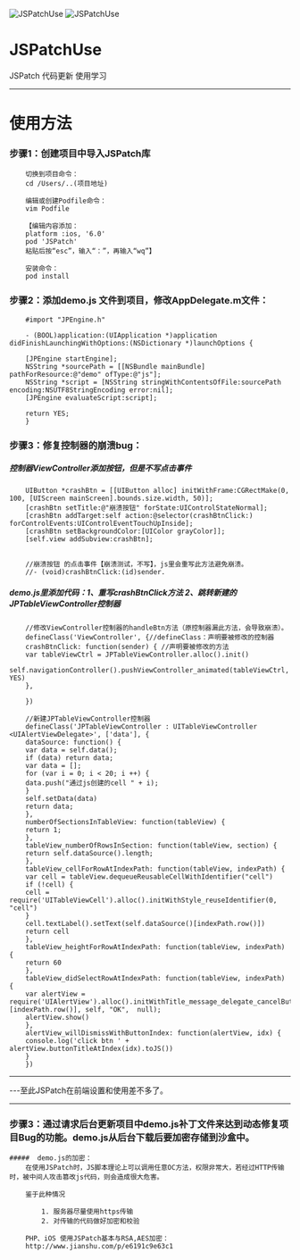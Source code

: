 ![JSPatchUse](https://img.shields.io/badge/build-passing-green.svg)
![JSPatchUse](https://img.shields.io/badge/LICENSE-MIT-brightgreen.svg)

# JSPatchUse
 JSPatch 代码更新 使用学习


*****************
# 使用方法


### 步骤1：创建项目中导入JSPatch库

        切换到项目命令：
        cd /Users/..(项目地址)

        编辑或创建Podfile命令：
        vim Podfile

        【编辑内容添加：
        platform :ios, '6.0'
        pod 'JSPatch'
        粘贴后按“esc”，输入“：”，再输入“wq”】

        安装命令：
        pod install


### 步骤2：添加demo.js 文件到项目，修改AppDelegate.m文件：

        #import "JPEngine.h"
        
        - (BOOL)application:(UIApplication *)application didFinishLaunchingWithOptions:(NSDictionary *)launchOptions {

        [JPEngine startEngine];
        NSString *sourcePath = [[NSBundle mainBundle] pathForResource:@"demo" ofType:@"js"];
        NSString *script = [NSString stringWithContentsOfFile:sourcePath encoding:NSUTF8StringEncoding error:nil];
        [JPEngine evaluateScript:script];

        return YES;
        }

### 步骤3：修复控制器的崩溃bug：

   ##### 控制器ViewController添加按钮，但是不写点击事件

        UIButton *crashBtn = [[UIButton alloc] initWithFrame:CGRectMake(0, 100, [UIScreen mainScreen].bounds.size.width, 50)];
        [crashBtn setTitle:@"崩溃按钮" forState:UIControlStateNormal];
        [crashBtn addTarget:self action:@selector(crashBtnClick:) forControlEvents:UIControlEventTouchUpInside];
        [crashBtn setBackgroundColor:[UIColor grayColor]];
        [self.view addSubview:crashBtn];


        //崩溃按钮 的点击事件【崩溃测试，不写】，js里会重写此方法避免崩溃。
        //- (void)crashBtnClick:(id)sender.


   #####  demo.js里添加代码：1、重写crashBtnClick方法 2、跳转新建的JPTableViewController控制器

        //修改ViewController控制器的handleBtn方法（原控制器漏此方法，会导致崩溃）。
        defineClass('ViewController', {//defineClass：声明要被修改的控制器
        crashBtnClick: function(sender) { //声明要被修改的方法
        var tableViewCtrl = JPTableViewController.alloc().init()
        self.navigationController().pushViewController_animated(tableViewCtrl, YES)
        },

        })

        //新建JPTableViewController控制器
        defineClass('JPTableViewController : UITableViewController <UIAlertViewDelegate>', ['data'], {
        dataSource: function() {
        var data = self.data();
        if (data) return data;
        var data = [];
        for (var i = 0; i < 20; i ++) {
        data.push("通过js创建的cell " + i);
        }
        self.setData(data)
        return data;
        },
        numberOfSectionsInTableView: function(tableView) {
        return 1;
        },
        tableView_numberOfRowsInSection: function(tableView, section) {
        return self.dataSource().length;
        },
        tableView_cellForRowAtIndexPath: function(tableView, indexPath) {
        var cell = tableView.dequeueReusableCellWithIdentifier("cell") 
        if (!cell) {
        cell = require('UITableViewCell').alloc().initWithStyle_reuseIdentifier(0, "cell")
        }
        cell.textLabel().setText(self.dataSource()[indexPath.row()])
        return cell
        },
        tableView_heightForRowAtIndexPath: function(tableView, indexPath) {
        return 60
        },
        tableView_didSelectRowAtIndexPath: function(tableView, indexPath) {
        var alertView = require('UIAlertView').alloc().initWithTitle_message_delegate_cancelButtonTitle_otherButtonTitles("Alert",self.dataSource()[indexPath.row()], self, "OK",  null);
        alertView.show()
        },
        alertView_willDismissWithButtonIndex: function(alertView, idx) {
        console.log('click btn ' + alertView.buttonTitleAtIndex(idx).toJS())
        }
        })


*****************
 ---至此JSPatch在前端设置和使用差不多了。
*****************

### 步骤3：通过请求后台更新项目中demo.js补丁文件来达到动态修复项目Bug的功能。demo.js从后台下载后要加密存储到沙盒中。


    #####  demo.js的加密：
        在使用JSPatch时，JS脚本理论上可以调用任意OC方法，权限非常大，若经过HTTP传输时，被中间人攻击篡改js代码，则会造成很大危害。

        鉴于此种情况

            1. 服务器尽量使用https传输
            2. 对传输的代码做好加密和校验

        PHP、iOS 使用JSPatch基本与RSA,AES加密：
        http://www.jianshu.com/p/e6191c9e63c1


